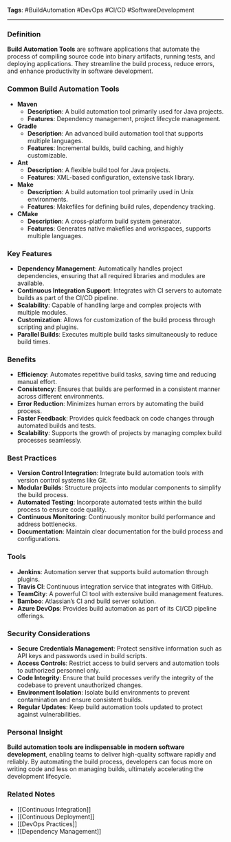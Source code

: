 **Tags**: #BuildAutomation #DevOps #CI/CD #SoftwareDevelopment

---

### Definition

**Build Automation Tools** are software applications that automate the process of compiling source code into binary artifacts, running tests, and deploying applications. They streamline the build process, reduce errors, and enhance productivity in software development.

### Common Build Automation Tools

- **Maven**
    - **Description**: A build automation tool primarily used for Java projects.
    - **Features**: Dependency management, project lifecycle management.
- **Gradle**
    - **Description**: An advanced build automation tool that supports multiple languages.
    - **Features**: Incremental builds, build caching, and highly customizable.
- **Ant**
    - **Description**: A flexible build tool for Java projects.
    - **Features**: XML-based configuration, extensive task library.
- **Make**
    - **Description**: A build automation tool primarily used in Unix environments.
    - **Features**: Makefiles for defining build rules, dependency tracking.
- **CMake**
    - **Description**: A cross-platform build system generator.
    - **Features**: Generates native makefiles and workspaces, supports multiple languages.

### Key Features

- **Dependency Management**: Automatically handles project dependencies, ensuring that all required libraries and modules are available.
- **Continuous Integration Support**: Integrates with CI servers to automate builds as part of the CI/CD pipeline.
- **Scalability**: Capable of handling large and complex projects with multiple modules.
- **Customization**: Allows for customization of the build process through scripting and plugins.
- **Parallel Builds**: Executes multiple build tasks simultaneously to reduce build times.

### Benefits

- **Efficiency**: Automates repetitive build tasks, saving time and reducing manual effort.
- **Consistency**: Ensures that builds are performed in a consistent manner across different environments.
- **Error Reduction**: Minimizes human errors by automating the build process.
- **Faster Feedback**: Provides quick feedback on code changes through automated builds and tests.
- **Scalability**: Supports the growth of projects by managing complex build processes seamlessly.

### Best Practices

- **Version Control Integration**: Integrate build automation tools with version control systems like Git.
- **Modular Builds**: Structure projects into modular components to simplify the build process.
- **Automated Testing**: Incorporate automated tests within the build process to ensure code quality.
- **Continuous Monitoring**: Continuously monitor build performance and address bottlenecks.
- **Documentation**: Maintain clear documentation for the build process and configurations.

### Tools

- **Jenkins**: Automation server that supports build automation through plugins.
- **Travis CI**: Continuous integration service that integrates with GitHub.
- **TeamCity**: A powerful CI tool with extensive build management features.
- **Bamboo**: Atlassian’s CI and build server solution.
- **Azure DevOps**: Provides build automation as part of its CI/CD pipeline offerings.

### Security Considerations

- **Secure Credentials Management**: Protect sensitive information such as API keys and passwords used in build scripts.
- **Access Controls**: Restrict access to build servers and automation tools to authorized personnel only.
- **Code Integrity**: Ensure that build processes verify the integrity of the codebase to prevent unauthorized changes.
- **Environment Isolation**: Isolate build environments to prevent contamination and ensure consistent builds.
- **Regular Updates**: Keep build automation tools updated to protect against vulnerabilities.

### Personal Insight

**Build automation tools are indispensable in modern software development**, enabling teams to deliver high-quality software rapidly and reliably. By automating the build process, developers can focus more on writing code and less on managing builds, ultimately accelerating the development lifecycle.

### Related Notes

- [[Continuous Integration]]
- [[Continuous Deployment]]
- [[DevOps Practices]]
- [[Dependency Management]]